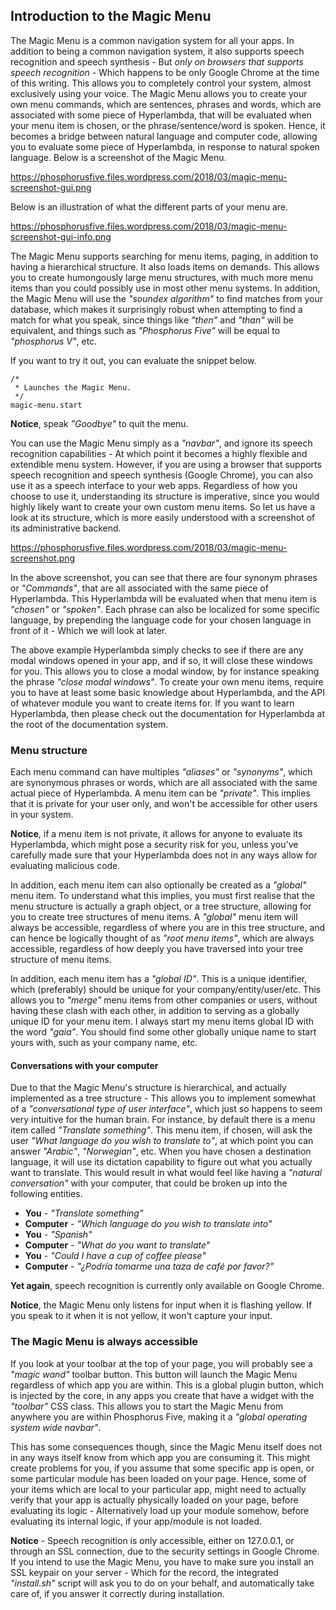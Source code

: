 ## Introduction to the Magic Menu

The Magic Menu is a common navigation system for all your apps. In addition to being a common navigation
system, it also supports speech recognition and speech synthesis - But _only on browsers that supports speech
recognition_ - Which happens to be only Google Chrome at the time of this writing. This allows you to
completely control your system, almost exclusively using your voice. The Magic Menu allows you to create
your own menu commands, which are sentences, phrases and words, which are associated with some piece of
Hyperlambda, that will be evaluated when your menu item is chosen, or the phrase/sentence/word is spoken.
Hence, it becomes a bridge between natural language and computer code, allowing you to evaluate some piece of
Hyperlambda, in response to natural spoken language. Below is a screenshot of the Magic Menu.

https://phosphorusfive.files.wordpress.com/2018/03/magic-menu-screenshot-gui.png

Below is an illustration of what the different parts of your menu are.

https://phosphorusfive.files.wordpress.com/2018/03/magic-menu-screenshot-gui-info.png

The Magic Menu supports searching for menu items, paging, in addition to having a hierarchical structure.
It also loads items on demands. This allows you to create humongously large menu structures,
with much more menu items than you could possibly use in most other menu systems. In addition, the Magic Menu
will use the _"soundex algorithm"_ to find matches from your database, which makes it surprisingly robust
when attempting to find a match for what you speak, since things like _"then"_ and _"than"_ will be equivalent,
and things such as _"Phosphorus Five"_ will be equal to _"phosphorus V"_, etc.

If you want to try it out, you can evaluate the snippet below.

```hyperlambda-snippet
/*
 * Launches the Magic Menu.
 */
magic-menu.start
```

**Notice**, speak _"Goodbye"_ to quit the menu.

You can use the Magic Menu simply as a _"navbar"_, and ignore its speech recognition capabilities - At
which point it becomes a highly flexible and extendible menu system. However, if you are using a browser that
supports speech recognition and speech synthesis (Google Chrome), you can also use it as a speech
interface to your web apps. Regardless of how you choose to use it, understanding its structure is imperative,
since you would highly likely want to create your own custom menu items. So let us have a look at its
structure, which is more easily understood with a screenshot of its administrative backend.

https://phosphorusfive.files.wordpress.com/2018/03/magic-menu-screenshot.png

In the above screenshot, you can see that there are four synonym phrases or _"Commands"_, that are all
associated with the same piece of Hyperlambda. This Hyperlambda will be evaluated when that menu item
is _"chosen"_ or _"spoken"_. Each phrase can also be localized for some specific language, by prepending
the language code for your chosen language in front of it - Which we will look at later.

The above example Hyperlambda simply checks to see if there are any modal windows opened in your app,
and if so, it will close these windows for you. This allows you to close a modal window, by for instance
speaking the phrase _"close modal windows"_. To create your own menu items, require you to have at least
some basic knowledge about Hyperlambda, and the API of whatever module you want to create items for.
If you want to learn Hyperlambda, then please check out the documentation for Hyperlambda at the root
of the documentation system.

### Menu structure

Each menu command can have multiples _"aliases"_ or _"synonyms"_, which are synonymous phrases or words,
which are all associated with the same actual piece of Hyperlambda. A menu item can be _"private"_. This
implies that it is private for your user only, and won't be accessible for other users in your system.

**Notice**, if a menu item is not private, it allows for anyone to evaluate its Hyperlambda, which might
pose a security risk for you, unless you've carefully made sure that your Hyperlambda does not in any
ways allow for evaluating malicious code.

In addition, each menu item can also optionally be created as a _"global"_ menu item. To understand what
this implies, you must first realise that the menu structure is actually a graph object, or a tree structure,
allowing for you to create tree structures of menu items. A _"global"_ menu item will always be accessible,
regardless of where you are in this tree structure, and can hence be logically thought of as _"root menu items"_,
which are always accessible, regardless of how deeply you have traversed into your tree structure of menu items.

In addition, each menu item has a _"global ID"_. This is a unique identifier, which (preferably) should be
unique for your company/entity/user/etc. This allows you to _"merge"_ menu items from other companies or
users, without having these clash with each other, in addition to serving as a globally unique ID for
your menu item. I always start my menu items global ID with the word _"gaia"_. You should
find some other globally unique name to start yours with, such as your company name, etc.

#### Conversations with your computer

Due to that the Magic Menu's structure is hierarchical, and actually implemented as a tree structure -
This allows you to implement somewhat of a _"conversational type of user interface"_, which just so happens
to seem very intuitive for the human brain. For instance, by default there is a menu item called _"Translate something"_.
This menu item, if chosen, will ask the user _"What language do you wish to translate to"_, at which point
you can answer _"Arabic"_, _"Norwegian"_, etc. When you have chosen a destination language, it will use its
dictation capability to figure out what you actually want to translate. This would result in what would feel
like having a _"natural conversation"_ with your computer, that could be broken up into the following entities.

* __You__ - _"Translate something"_
* __Computer__ - _"Which language do you wish to translate into"_
* __You__ - _"Spanish"_
* __Computer__ - _"What do you want to translate"_
* __You__ - _"Could I have a cup of coffee please"_
* __Computer__ - _"¿Podría tomarme una taza de café por favor?"_

**Yet again**, speech recognition is currently only available on Google Chrome.

**Notice**, the Magic Menu only listens for input when it is flashing yellow. If you speak to it when it
is not yellow, it won't capture your input.

### The Magic Menu is always accessible

If you look at your toolbar at the top of your page, you will probably see a _"magic wand"_ toolbar button.
This button will launch the Magic Menu regardless of which app you are within. This is a global plugin button,
which is injected by the core, in any apps you create that have a widget with the _"toolbar"_ CSS class.
This allows you to start the Magic Menu from anywhere you are within Phosphorus Five, making it a _"global
operating system wide navbar"_.

This has some consequences though, since the Magic Menu itself does not in any ways itself know from which
app you are consuming it. This might create problems for you, if you assume that some specific app is open,
or some particular module has been loaded on your page. Hence, some of your items which are local to your
particular app, might need to actually verify that your app is actually physically loaded on your page, before
evaluating its logic - Alternatively load up your module somehow, before evaluating its internal logic, if your
app/module is not loaded.

**Notice** - Speech recognition is only accessible, either on 127.0.0.1, or through an SSL connection, due to
the security settings in Google Chrome. If you intend to use the Magic Menu, you have to make sure you install
an SSL keypair on your server - Which for the record, the integrated _"install.sh"_ script will ask you to do
on your behalf, and automatically take care of, if you answer it correctly during installation.

